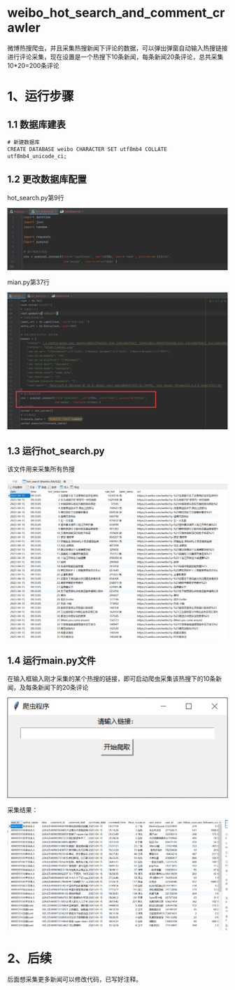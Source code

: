 # weibo_hot_search_and_comment_crawler
微博热搜爬虫，并且采集热搜新闻下评论的数据，可以弹出弹窗自动输入热搜链接进行评论采集，现在设置是一个热搜下10条新闻，每条新闻20条评论，总共采集10*20=200条评论

# 1、运行步骤

## 1.1 数据库建表

```mysql
# 新建数据库
CREATE DATABASE weibo CHARACTER SET utf8mb4 COLLATE utf8mb4_unicode_ci;
```

## 1.2 更改数据库配置

hot_search.py第9行

![image-1](/img/1.png)

mian.py第37行

![image-1](/img/2.png)

## 1.3 运行hot_search.py

该文件用来采集所有热搜

![image-1](/img/3.png)

## 1.4 运行main.py文件

在输入框输入刚才采集的某个热搜的链接，即可启动爬虫采集该热搜下的10条新闻，及每条新闻下的20条评论

![image-1](/img/4.png)

采集结果：

![image-1](/img/5.png)

# 2、后续

后面想采集更多新闻可以修改代码，已写好注释。
